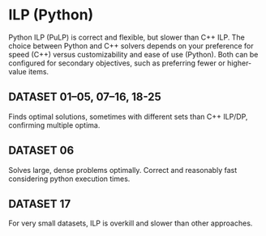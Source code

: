 # ILP (Python)

Python ILP (PuLP) is correct and flexible, but slower than C++ ILP. The choice between Python and C++ solvers depends on your preference for speed (C++) versus customizability and ease of use (Python). Both can be configured for secondary objectives, such as preferring fewer or higher-value items.

## DATASET 01–05, 07–16, 18-25

Finds optimal solutions, sometimes with different sets than C++ ILP/DP, confirming multiple optima.

## DATASET 06

Solves large, dense problems optimally. Correct and reasonably fast considering python execution times.

## DATASET 17

For very small datasets, ILP is overkill and slower than other approaches.
